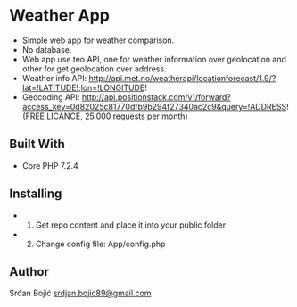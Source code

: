 # Weather App

* Simple web app for weather comparison. 
* No database.
* Web app use teo API, one for weather information over geolocation and other for get geolocation over address.
* Weather info API: http://api.met.no/weatherapi/locationforecast/1.9/?lat=!LATITUDE!;lon=!LONGITUDE! 
* Geocoding API: http://api.positionstack.com/v1/forward?access_key=0d82025c81770dfb9b294f27340ac2c9&query=!ADDRESS! (FREE LICANCE, 25.000 requests per month)

## Built With 

* Core PHP  7.2.4

## Installing 

* 1. Get repo content and place it into your public folder
* 2. Change config file: App/config.php

## Author 

Srđan Bojić 
srdjan.bojic89@gmail.com
